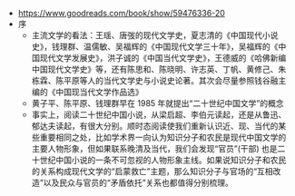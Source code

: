 - https://www.goodreads.com/book/show/59476336-20
- 序
	- 主流文学的看法：王瑶、唐弢的现代文学史，夏志清的《中国现代小说史》，钱理群、温儒敏、吴福辉的《中国现代文学三十年》，吴福辉的《中国现代文学发展史》，洪子诚的《中国当代文学史》，王德威的《哈佛新编中国现代文学史》等，还有陈思和、陈晓明、许志英、丁帆、黄修己、朱栋霖、陈平原等人的当代文学史与小说史论著。其次会尽量参照钱谷融主编的《中国现当代文学作品选》
	- 黄子平、陈平原、钱理群早在 1985 年就提出“二十世纪中国文学”的概念
	- 事实上，阅读二十世纪中国小说，从梁启超、李伯元读起，还是从鲁迅、郁达夫读起，有很大分别。顺时态阅读使我们重新认识近、现、当代的某些重要相同之处，比如学术界一向认为知识分子和农民是现代中国文学的主要人物形象，但如果联系晚清及当代，我们会发现“官员”(干部) 也是二十世纪中国小说的一条不可忽视的人物形象主线。如果说知识分子和农民的关系构成现代文学的“启蒙救亡”主题，那么知识分子与官场的“互相改造”以及民众与官员的“矛盾依托”关系也都值得分别梳理。
